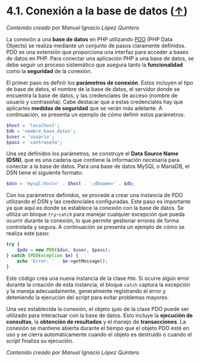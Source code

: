 # 4.1. Conexión a la base de datos ([↑](README.md))

_Contenido creado por Manuel Ignacio López Quintero_

La conexión a una **base de datos** en PHP utilizando [PDO](https://www.php.net/manual/en/book.pdo.php) (PHP Data Objects) se realiza mediante un conjunto de pasos claramente definidos. PDO es una extensión que proporciona una interfaz para acceder a bases de datos en PHP. Para conectar una aplicación PHP a una base de datos, se debe seguir un proceso sistemático que asegura tanto la **funcionalidad** como la **seguridad** de la conexión.

El primer paso es definir los **parámetros de conexión**. Estos incluyen el tipo de base de datos, el nombre de la base de datos, el servidor donde se encuentra la base de datos, y las credenciales de acceso (nombre de usuario y contraseña). Cabe destacar que a estas credenciales hay que aplicarles **medidas de seguridad** que se verán más adelante. A continuación, se presenta un ejemplo de cómo definir estos parámetros:

```php
$host = 'localhost';
$db = 'nombre_base_datos';
$user = 'usuario';
$pass = 'contraseña';
```

Una vez definidos los parámetros, se construye el **Data Source Name (DSN)**, que es una cadena que contiene la información necesaria para conectar a la base de datos. Para una base de datos MySQL o MariaDB, el DSN tiene el siguiente formato:

```php
$dsn = 'mysql:host=' . $host . ';dbname=' . $db;
```

Con los parámetros definidos, se procede a crear una instancia de PDO utilizando el DSN y las credenciales configuradas. Este paso es importante ya que aquí es donde se establece la conexión con la base de datos. Se utiliza un bloque `try`-`catch` para manejar cualquier excepción que pueda ocurrir durante la conexión, lo que permite gestionar errores de forma controlada y segura. A continuación se presenta un ejemplo de cómo se realiza este paso:

```php
try {
    $pdo = new PDO($dsn, $user, $pass);
} catch (PDOException $e) {
    echo 'Error: ' . $e->getMessage();
}
```

Este código crea una nueva instancia de la clase `PDO`. Si ocurre algún error durante la creación de esta instancia, el bloque `catch` captura la excepción y la maneja adecuadamente, generalmente registrando el error y deteniendo la ejecución del *script* para evitar problemas mayores.

Una vez establecida la conexión, el objeto `$pdo` de la clase PDO puede ser utilizado para interactuar con la base de datos. Esto incluye la **ejecución de consultas**, la **obtención de resultados** y el manejo de **transacciones**. La conexión se mantiene abierta durante el tiempo que el objeto PDO esté en uso y se cierra automáticamente cuando el objeto es destruido o cuando el *script* finaliza su ejecución.

_Contenido creado por Manuel Ignacio López Quintero_
